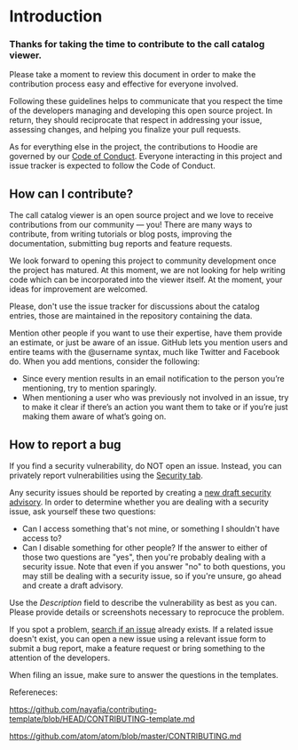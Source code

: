 # Introduction

### Thanks for taking the time to contribute to the call catalog viewer.

Please take a moment to review this document in order to make the contribution process easy and effective for everyone involved.

Following these guidelines helps to communicate that you respect the time of the developers managing and developing this open source project. In return, they should reciprocate that respect in addressing your issue, assessing changes, and helping you finalize your pull requests.

As for everything else in the project, the contributions to Hoodie are governed by our [Code of Conduct](CODE-OF-CONDUCT.md). Everyone interacting in this project and issue tracker is expected to follow the Code of Conduct.

## How can I contribute?

The call catalog viewer is an open source project and we love to receive contributions from our community — you! There are many ways to contribute, from writing tutorials or blog posts, improving the documentation, submitting bug reports and feature requests.

We look forward to opening this project to community development once the project has matured. At this moment, we are not looking for help writing code which can be incorporated into the viewer itself. At the moment, your ideas for improvement are welcomed.

Please, don't use the issue tracker for discussions about the catalog entries, those are maintained in the repository containing the data.

Mention other people if you want to use their expertise, have them provide an estimate, or just be aware of an issue. GitHub lets you mention users and entire teams with the @username syntax, much like Twitter and Facebook do. When you add mentions, consider the following:

- Since every mention results in an email notification to the person you’re mentioning, try to mention sparingly.
- When mentioning a user who was previously not involved in an issue, try to make it clear if there’s an action you want them to take or if you’re just making them aware of what’s going on.

## How to report a bug

If you find a security vulnerability, do NOT open an issue. Instead, you can privately report vulnerabilities using the [Security tab](https://github.com/coastal-science/call-catalog-viewer/security/advisories).

Any security issues should be reported by creating a [new draft security advisory]((https://github.com/coastal-science/call-catalog-viewer/security/advisories)). In order to determine whether you are dealing with a security issue, ask yourself these two questions:

- Can I access something that's not mine, or something I shouldn't have access to?
- Can I disable something for other people?
If the answer to either of those two questions are "yes", then you're probably dealing with a security issue. Note that even if you answer "no" to both questions, you may still be dealing with a security issue, so if you're unsure, go ahead and create a draft advisory.

Use the _Description_ field to describe the vulnerability as best as you can. Please provide details or screenshots necessary to reprocuce the problem.

If you spot a problem, [search if an issue](https://github.com/coastal-science/call-catalog-viewer/issues) already exists. If a related issue doesn't exist, you can open a new issue using a relevant issue form to submit a bug report, make a feature request or bring something to the attention of the developers.

When filing an issue, make sure to answer the questions in the templates.


Refereneces:

https://github.com/nayafia/contributing-template/blob/HEAD/CONTRIBUTING-template.md

https://github.com/atom/atom/blob/master/CONTRIBUTING.md
